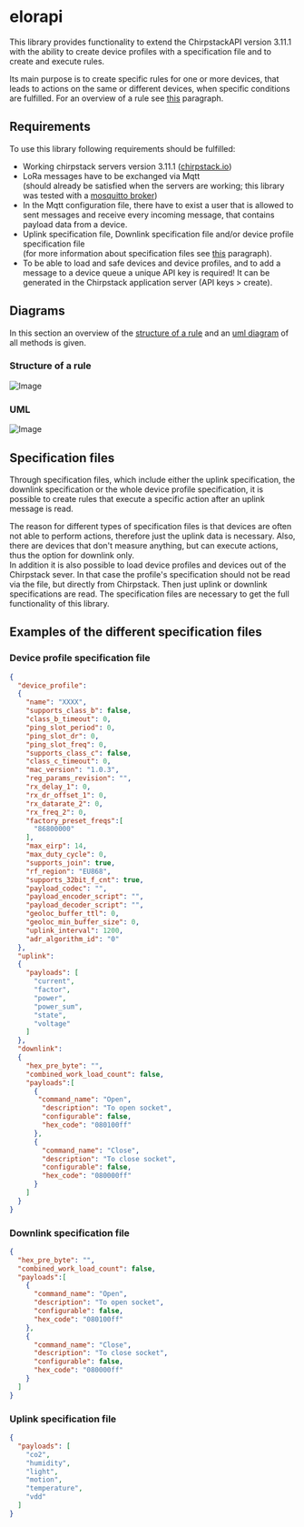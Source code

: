 # elorapi
This library provides functionality to extend the ChirpstackAPI version 3.11.1 with the ability to
create device profiles with a specification file and to create and execute rules.

Its main purpose is to create specific rules for one or more devices, that leads to actions on
the same or different devices, when specific conditions are fulfilled. For an overview of a rule
see [this](#structure-of-a-rule) paragraph.
## Requirements
To use this library following requirements should be fulfilled:
- Working chirpstack servers version 3.11.1 ([chirpstack.io](https://www.chirpstack.io/))
- LoRa messages have to be exchanged via Mqtt <br/> (should already be satisfied when the
servers are working; this library was tested with a [mosquitto broker](https://mosquitto.org/))
- In the Mqtt configuration file, there have to exist a user that is allowed to sent messages
and receive every incoming message, that contains payload data from a device.
- Uplink specification file, Downlink specification file and/or device profile specification file <br/>
(for more information about specification files see [this](#specification-files) paragraph).
- To be able to load and safe devices and device profiles, and to add a message to a device queue
a unique API key is required! It can be generated in the Chirpstack application server
(API keys > create).
## Diagrams
In this section an overview of the [structure of a rule](#structure-of-a-rule) and an [uml diagram](#uml) of all methods is given.
### Structure of a rule
![Image](./documents/rule_structure.png)
### UML
![Image](./documents/class_diagram.png)
## Specification files
Through specification files, which include either the uplink specification, the downlink
specification or the whole device profile specification, it is possible to create rules that
execute a specific action after an uplink message is read.

The reason for different types of specification files is that devices are often not able to
perform actions, therefore just the uplink data is necessary. Also, there are devices that
don't measure anything, but can execute actions, thus the option for downlink only.<br/>
In addition it is also possible to load device profiles and devices out of the
Chirpstack sever. In that case the profile's specification should not be read via
the file, but directly from Chirpstack. Then just uplink or downlink specifications are read.
The specification files are necessary to get the full functionality of this library.
## Examples of the different specification files
### Device profile specification file
```json
{
  "device_profile":
  {
    "name": "XXXX",
    "supports_class_b": false,
    "class_b_timeout": 0,
    "ping_slot_period": 0,
    "ping_slot_dr": 0,
    "ping_slot_freq": 0,
    "supports_class_c": false,
    "class_c_timeout": 0,
    "mac_version": "1.0.3",
    "reg_params_revision": "",
    "rx_delay_1": 0,
    "rx_dr_offset_1": 0,
    "rx_datarate_2": 0,
    "rx_freq_2": 0,
    "factory_preset_freqs":[
      "86800000"
    ],
    "max_eirp": 14,
    "max_duty_cycle": 0,
    "supports_join": true,
    "rf_region": "EU868",
    "supports_32bit_f_cnt": true,
    "payload_codec": "",
    "payload_encoder_script": "",
    "payload_decoder_script": "",
    "geoloc_buffer_ttl": 0,
    "geoloc_min_buffer_size": 0,
    "uplink_interval": 1200,
    "adr_algorithm_id": "0"
  },
  "uplink":
  {
    "payloads": [
      "current",
      "factor",
      "power",
      "power_sum",
      "state",
      "voltage"
    ]
  },
  "downlink":
  {
    "hex_pre_byte": "",
    "combined_work_load_count": false,
    "payloads":[
      {
       "command_name": "Open",
        "description": "To open socket",
        "configurable": false,
        "hex_code": "080100ff"
      },
      {
        "command_name": "Close",
        "description": "To close socket",
        "configurable": false,
        "hex_code": "080000ff"
      }
    ]
  }
}
```
### Downlink specification file
```json
{
  "hex_pre_byte": "",
  "combined_work_load_count": false,
  "payloads":[
    {
      "command_name": "Open",
      "description": "To open socket",
      "configurable": false,
      "hex_code": "080100ff"
    },
    {
      "command_name": "Close",
      "description": "To close socket",
      "configurable": false,
      "hex_code": "080000ff"
    }
  ]
}
```
### Uplink specification file
```json
{
  "payloads": [
    "co2",
    "humidity",
    "light",
    "motion",
    "temperature",
    "vdd"
  ]
}
```